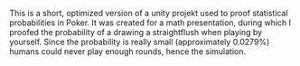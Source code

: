 This is a short, optimized version of a unity projekt used to proof statistical probabilities in Poker. It was created for a math presentation, during which I proofed the probability of a drawing a straightflush when playing by yourself. Since the probability is really small (approximately 0.0279%) humans could never play enough rounds, hence the simulation. 
